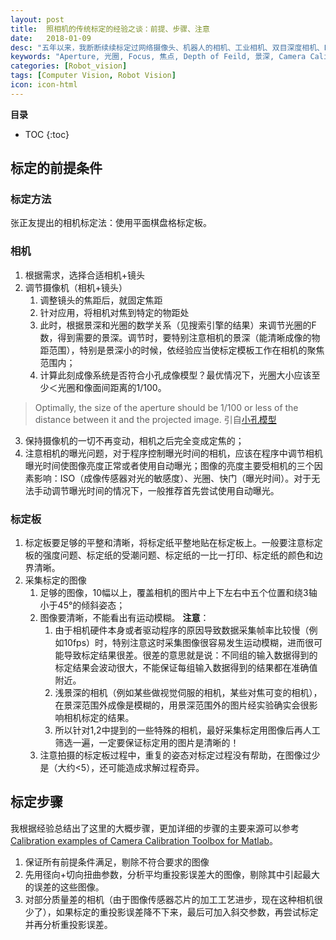 ```yaml
---
layout: post
title:  照相机的传统标定的经验之谈：前提、步骤、注意
date:   2018-01-09
desc: "五年以来，我断断续续标定过网络摄像头、机器人的相机、工业相机、双目深度相机、RGBD深度相机。这是我的一些经验总结，希望对你有用。"
keywords: "Aperture, 光圈, Focus, 焦点, Depth of Feild, 景深, Camera Calibration, 相机标定, Practice Experience, 实践经验"
categories: [Robot_vision]
tags: [Computer Vision, Robot Vision]
icon: icon-html
---
```

**目录**
* TOC
{:toc}

## 标定的前提条件
### 标定方法
张正友提出的相机标定法：使用平面棋盘格标定板。

### 相机
1. 根据需求，选择合适相机+镜头
2. 调节摄像机（相机+镜头）
    1. 调整镜头的焦距后，就固定焦距
    2. 针对应用，将相机对焦到特定的物距处
    3. 此时，根据景深和光圈的数学关系（见搜索引擎的结果）来调节光圈的F数，得到需要的景深。调节时，要特别注意相机的景深（能清晰成像的物距范围），特别是景深小的时候，依经验应当使标定模板工作在相机的聚焦范围内；
    4. 计算此刻成像系统是否符合小孔成像模型？最优情况下，光圈大小应该至少＜光圈和像面间距离的1/100。
> Optimally, the size of the aperture should be 1/100 or less of the distance between it and the projected image.
引自[小孔模型](https://en.wikipedia.org/wiki/Pinhole_camera#Description)
3. 保持摄像机的一切不再变动，相机之后完全变成定焦的；
4. 注意相机的曝光问题，对于程序控制曝光时间的相机，应该在程序中调节相机曝光时间使图像亮度正常或者使用自动曝光；图像的亮度主要受相机的三个因素影响：ISO（成像传感器对光的敏感度）、光圈、快门（曝光时间）。对于无法手动调节曝光时间的情况下，一般推荐首先尝试使用自动曝光。

### 标定板
1. 标定板要足够的平整和清晰，将标定纸平整地贴在标定板上。一般要注意标定板的强度问题、标定纸的受潮问题、标定纸的一比一打印、标定纸的颜色和边界清晰。
2. 采集标定的图像
    1. 足够的图像，10幅以上，覆盖相机的图片中上下左右中五个位置和绕3轴小于45°的倾斜姿态；
    2. 图像要清晰，不能看出有运动模糊。
**注意**：
        1. 由于相机硬件本身或者驱动程序的原因导致数据采集帧率比较慢（例如10fps）时，特别注意这时采集图像很容易发生运动模糊，进而很可能导致标定结果很差。很差的意思就是说：不同组的输入数据得到的标定结果会波动很大，不能保证每组输入数据得到的结果都在准确值附近。
        2. 浅景深的相机（例如某些做视觉伺服的相机，某些对焦可变的相机），在景深范围外成像是模糊的，用景深范围外的图片经实验确实会很影响相机标定的结果。
        3. 所以针对1,2中提到的一些特殊的相机，最好采集标定用图像后再人工筛选一遍，一定要保证标定用的图片是清晰的！
    3. 注意拍摄的标定板过程中，重复的姿态对标定过程没有帮助，在图像过少是（大约<5），还可能造成求解过程奇异。

## 标定步骤
我根据经验总结出了这里的大概步骤，更加详细的步骤的主要来源可以参考[Calibration examples of Camera Calibration Toolbox for Matlab](http://www.vision.caltech.edu/bouguetj/calib_doc/)。
1. 保证所有前提条件满足，剔除不符合要求的图像
2. 先用径向+切向扭曲参数，分析平均重投影误差大的图像，剔除其中引起最大的误差的这些图像。
3. 对部分质量差的相机（由于图像传感器芯片的加工工艺进步，现在这种相机很少了），如果标定的重投影误差降不下来，最后可加入斜交参数，再尝试标定并再分析重投影误差。
